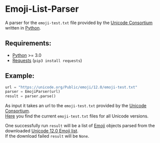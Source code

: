 # Emoji-List-Parser

A parser for the `emoji-test.txt` file provided by the [Unicode Consortium](http://unicode.org/consortium/consort.html) written in [Python](https://www.python.org).

## Requirements:

* [Python](https://www.python.org/download/releases/3.0/) >= 3.0
* [Requests](http://docs.python-requests.org/en/master/) (`pip3 install requests`)

## Example:

```python
url = "https://unicode.org/Public/emoji/12.0/emoji-test.txt"
parser = EmojiParser(url)
result = parser.parse()
```

As input it takes an url to the `emoji-test.txt` provided by the [Unicode Consortium](http://unicode.org/consortium/consort.html).  
[Here](https://unicode.org/Public/emoji/) you find the current `emoji-test.txt` files for all Unicode versions.

One successfully run `result` will be a list of [Emoji](emoji_parser.py) objects parsed from the downloaded [Unicode 12.0 Emoji list](https://unicode.org/Public/emoji/12.0/emoji-test.txt).  
If the download failed `result` will be `None`.
